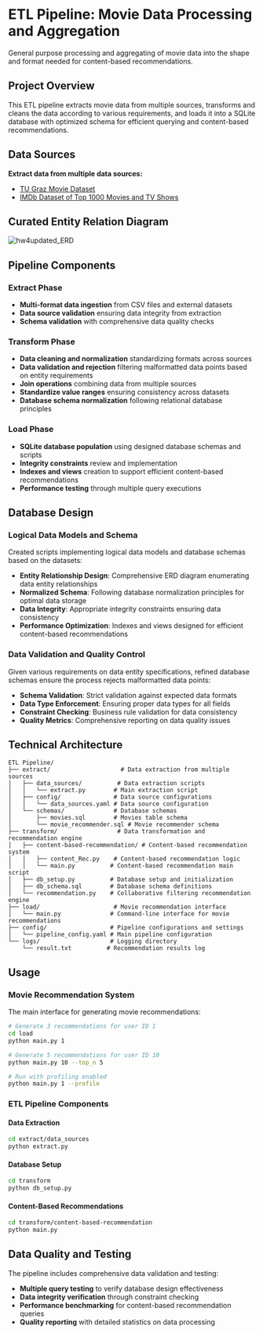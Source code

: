 # ETL Pipeline: Movie Data Processing and Aggregation

General purpose processing and aggregating of movie data into the shape and format needed for content-based recommendations.

## Project Overview

This ETL pipeline extracts movie data from multiple sources, transforms and cleans the data according to various requirements, and loads it into a SQLite database with optimized schema for efficient querying and content-based recommendations.

## Data Sources

**Extract data from multiple data sources:**
- [TU Graz Movie Dataset](https://github.com/tugraz-isds/datasets/tree/master/movies)
- [IMDb Dataset of Top 1000 Movies and TV Shows](https://www.kaggle.com/datasets/harshitshankhdhar/imdb-dataset-of-top-1000-movies-and-tv-shows)

## Curated Entity Relation Diagram
![hw4updated_ERD](https://github.com/user-attachments/assets/1c92c677-641d-4138-8c7b-01d8b112fa17)

## Pipeline Components

### Extract Phase
- **Multi-format data ingestion** from CSV files and external datasets
- **Data source validation** ensuring data integrity from extraction
- **Schema validation** with comprehensive data quality checks

### Transform Phase
- **Data cleaning and normalization** standardizing formats across sources
- **Data validation and rejection** filtering malformatted data points based on entity requirements
- **Join operations** combining data from multiple sources
- **Standardize value ranges** ensuring consistency across datasets
- **Database schema normalization** following relational database principles

### Load Phase
- **SQLite database population** using designed database schemas and scripts
- **Integrity constraints** review and implementation
- **Indexes and views** creation to support efficient content-based recommendations
- **Performance testing** through multiple query executions

## Database Design

### Logical Data Models and Schema
Created scripts implementing logical data models and database schemas based on the datasets:

- **Entity Relationship Design**: Comprehensive ERD diagram enumerating data entity relationships
- **Normalized Schema**: Following database normalization principles for optimal data storage
- **Data Integrity**: Appropriate integrity constraints ensuring data consistency
- **Performance Optimization**: Indexes and views designed for efficient content-based recommendations

### Data Validation and Quality Control
Given various requirements on data entity specifications, refined database schemas ensure the process rejects malformatted data points:

- **Schema Validation**: Strict validation against expected data formats
- **Data Type Enforcement**: Ensuring proper data types for all fields
- **Constraint Checking**: Business rule validation for data consistency
- **Quality Metrics**: Comprehensive reporting on data quality issues

## Technical Architecture

```
ETL Pipeline/
├── extract/                    # Data extraction from multiple sources
│   ├── data_sources/          # Data extraction scripts
│   │   └── extract.py        # Main extraction script
│   ├── config/               # Data source configurations
│   │   └── data_sources.yaml # Data source configuration
│   └── schemas/              # Database schemas
│       ├── movies.sql        # Movies table schema
│       └── movie_recommender.sql # Movie recommender schema
├── transform/                 # Data transformation and recommendation engine
│   ├── content-based-recommendation/ # Content-based recommendation system
│   │   ├── content_Rec.py    # Content-based recommendation logic
│   │   └── main.py          # Content-based recommendation main script
│   ├── db_setup.py          # Database setup and initialization
│   ├── db_schema.sql        # Database schema definitions
│   └── recommendation.py    # Collaborative filtering recommendation engine
├── load/                     # Movie recommendation interface
│   └── main.py              # Command-line interface for movie recommendations
├── config/                  # Pipeline configurations and settings
│   └── pipeline_config.yaml # Main pipeline configuration
└── logs/                    # Logging directory
    └── result.txt          # Recommendation results log
```

## Usage

### Movie Recommendation System
The main interface for generating movie recommendations:

```bash
# Generate 3 recommendations for user ID 1
cd load
python main.py 1

# Generate 5 recommendations for user ID 10
python main.py 10 --top_n 5

# Run with profiling enabled
python main.py 1 --profile
```

### ETL Pipeline Components

#### Data Extraction
```bash
cd extract/data_sources
python extract.py
```

#### Database Setup
```bash
cd transform
python db_setup.py
```

#### Content-Based Recommendations
```bash
cd transform/content-based-recommendation
python main.py
```

## Data Quality and Testing

The pipeline includes comprehensive data validation and testing:

- **Multiple query testing** to verify database design effectiveness
- **Data integrity verification** through constraint checking
- **Performance benchmarking** for content-based recommendation queries
- **Quality reporting** with detailed statistics on data processing
